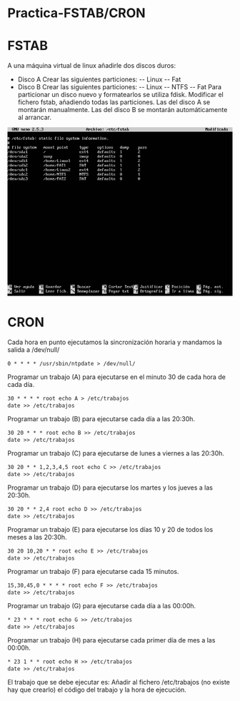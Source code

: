 # Practica-FSTAB/CRON
# FSTAB
A una máquina virtual de linux añadirle dos discos duros:

- Disco A
  Crear las siguientes particiones:
  -- Linux
  -- Fat
- Disco B
  Crear las siguientes particiones:
  -- Linux
  -- NTFS
  -- Fat
Para particionar un disco nuevo y formatearlos se utiliza fdisk.
Modificar el fichero fstab, añadiendo todas las particiones. Las del disco A se montarán manualmente. Las del disco B se montarán automáticamente al arrancar.

![Ficehro FSTAB](fstab.PNG)  

# CRON
Cada hora en punto ejecutamos la sincronización horaria y mandamos la salida a /dev/null/
~~~
0 * * * * /usr/sbin/ntpdate > /dev/null/
~~~

Programar un trabajo (A) para ejecutarse en el minuto 30 de cada hora de cada día.
~~~
30 * * * * root echo A > /etc/trabajos
date >> /etc/trabajos
~~~
Programar un trabajo (B) para ejecutarse cada día a las 20:30h.
~~~
30 20 * * * root echo B >> /etc/trabajos
date >> /etc/trabajos
~~~
Programar un trabajo (C) para ejecutarse de lunes a viernes a las 20:30h.
~~~
30 20 * * 1,2,3,4,5 root echo C >> /etc/trabajos
date >> /etc/trabajos
~~~
Programar un trabajo (D) para ejecutarse los martes y los jueves a las 20:30h.
~~~
30 20 * * 2,4 root echo D >> /etc/trabajos
date >> /etc/trabajos
~~~
Programar un trabajo (E) para ejecutarse los días 10 y 20 de todos los meses a las 20:30h.
~~~
30 20 10,20 * * root echo E >> /etc/trabajos
date >> /etc/trabajos
~~~
Programar un trabajo (F) para ejecutarse cada 15 minutos.
~~~
15,30,45,0 * * * * root echo F >> /etc/trabajos
date >> /etc/trabajos
~~~
Programar un trabajo (G) para ejecutarse cada día a las 00:00h.
~~~
* 23 * * * root echo G >> /etc/trabajos
date >> /etc/trabajos
~~~
Programar un trabajo (H) para ejecutarse cada primer día de mes a las 00:00h.
~~~
* 23 1 * * root echo H >> /etc/trabajos
date >> /etc/trabajos
~~~
El trabajo que se debe ejecutar es:
Añadir al fichero /etc/trabajos (no existe hay que crearlo) el código del trabajo y la hora de ejecución.
